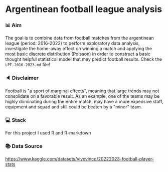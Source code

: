 # Argentinean football league analysis 

### 📊 Aim
The goal is to combine data from football matches from the argentinean league (period: 2016-2022) to perform exploratory data analysis, investigate the home-away effect on winning a match and applying the most basic discrete distribution (Poisson) in order to construct a basic thought helpful statistical model that may predict football results. Check the `LPF-2016-2023.md` file!

### 🔈 Disclaimer
Football is "a sport of marginal effects", meaning that large trends may not consolidate on a favorable result. As an example, one of the teams may be highly dominating during the entire match, may have a more expensive staff, equipment and squad and still could be beaten by a "minor" team.

### 💻 Stack
For this project I used R and R-markdown

### 📚 Data Source
https://www.kaggle.com/datasets/vivovinco/20222023-football-player-stats

